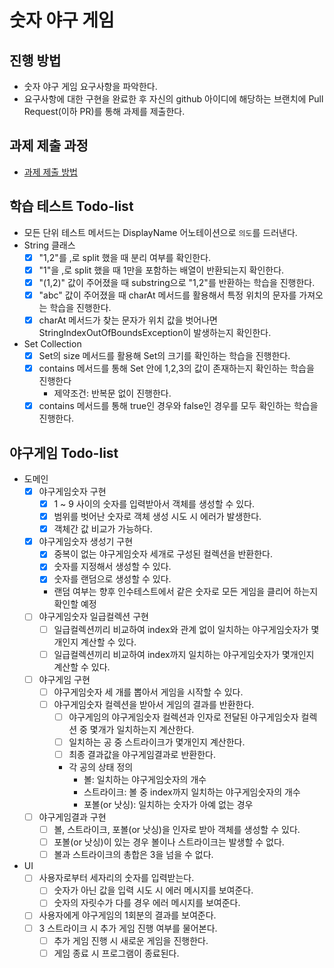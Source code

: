 # 숫자 야구 게임
## 진행 방법
* 숫자 야구 게임 요구사항을 파악한다.
* 요구사항에 대한 구현을 완료한 후 자신의 github 아이디에 해당하는 브랜치에 Pull Request(이하 PR)를 통해 과제를 제출한다.

## 과제 제출 과정
* [과제 제출 방법](https://github.com/next-step/nextstep-docs/tree/master/precourse)

## 학습 테스트 Todo-list
- 모든 단위 테스트 메서드는 DisplayName 어노테이션으로 `의도`를 드러낸다.
- String 클래스
    - [X] "1,2"를 ,로 split 했을 때 분리 여부를 확인한다.
    - [X] "1"을 ,로 split 했을 때 1만을 포함하는 배열이 반환되는지 확인한다.
    - [X] "(1,2)" 값이 주어졌을 때 substring으로 "1,2"를 반환하는 학습을 진행한다.
    - [X] "abc" 값이 주어졌을 때 charAt 메서드를 활용해서 특정 위치의 문자를 가져오는 학습을 진행한다.
    - [X] charAt 메서드가 찾는 문자가 위치 값을 벗어나면 StringIndexOutOfBoundsException이 발생하는지 확인한다.
- Set Collection
    - [X] Set의 size 메서드를 활용해 Set의 크기를 확인하는 학습을 진행한다.
    - [X] contains 메서드를 통해 Set 안에 1,2,3의 값이 존재하는지 확인하는 학습을 진행한다
        - 제약조건: 반복문 없이 진행한다.
    - [X] contains 메서드를 통해 true인 경우와 false인 경우를 모두 확인하는 학습을 진행한다.

## 야구게임 Todo-list
- 도메인
    - [X] 야구게임숫자 구현
        - [X] 1 ~ 9 사이의 숫자를 입력받아서 객체를 생성할 수 있다.
        - [X] 범위를 벗어난 숫자로 객체 생성 시도 시 에러가 발생한다.
        - [X] 객체간 값 비교가 가능하다.
    - [X] 야구게임숫자 생성기 구현
        - [X] 중복이 없는 야구게임숫자 세개로 구성된 컬렉션을 반환한다.
        - [X] 숫자를 지정해서 생성할 수 있다.
        - [X] 숫자를 랜덤으로 생성할 수 있다.
        - 랜덤 여부는 향후 인수테스트에서 같은 숫자로 모든 게임을 클리어 하는지 확인할 예정
    - [ ] 야구게임숫자 일급컬렉션 구현
        - [ ] 일급컬렉션끼리 비교하여 index와 관계 없이 일치하는 야구게임숫자가 몇개인지 계산할 수 있다.
        - [ ] 일급컬렉션끼리 비교하여 index까지 일치하는 야구게임숫자가 몇개인지 계산할 수 있다.
    - [ ] 야구게임 구현
        - [ ] 야구게임숫자 세 개를 뽑아서 게임을 시작할 수 있다.
        - [ ] 야구게임숫자 컬렉션을 받아서 게임의 결과를 반환한다.
            - [ ] 야구게임의 야구게임숫자 컬렉션과 인자로 전달된 야구게임숫자 컬렉션 중 몇개가 일치하는지 계산한다.
            - [ ] 일치하는 공 중 스트라이크가 몇개인지 계산한다.
            - [ ] 최종 결과값을 야구게임결과로 반환한다.
            - 각 공의 상태 정의
                - 볼: 일치하는 야구게임숫자의 개수
                - 스트라이크: 볼 중 index까지 일치하는 야구게임숫자의 개수
                - 포볼(or 낫싱): 일치하는 숫자가 아예 없는 경우
    - [ ] 야구게임결과 구현
        - [ ] 볼, 스트라이크, 포볼(or 낫싱)을 인자로 받아 객체를 생성할 수 있다.
        - [ ] 포볼(or 낫싱)이 있는 경우 볼이나 스트라이크는 발생할 수 없다.
        - [ ] 볼과 스트라이크의 총합은 3을 넘을 수 없다.
- UI
    - [ ] 사용자로부터 세자리의 숫자를 입력받는다.
        - [ ] 숫자가 아닌 값을 입력 시도 시 에러 메시지를 보여준다.
        - [ ] 숫자의 자릿수가 다를 경우 에러 메시지를 보여준다.
    - [ ] 사용자에게 야구게임의 1회분의 결과를 보여준다.
    - [ ] 3 스트라이크 시 추가 게임 진행 여부를 물어본다.
        - [ ] 추가 게임 진행 시 새로운 게임을 진행한다.
        - [ ] 게임 종료 시 프로그램이 종료된다.
